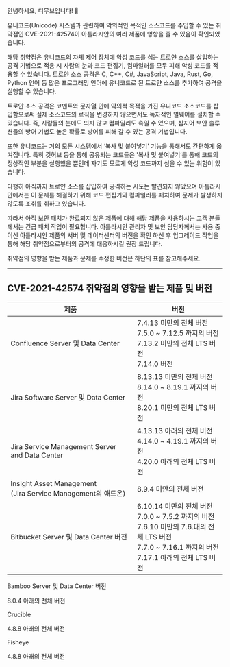 안녕하세요, 디무브입니다! 🎈

유니코드(Unicode) 시스템과 관련하여 악의적인 목적인 소스코드를 주입할 수 있는 취약점인 CVE-2021-42574이 아틀라시안의 여러 제품에 영향을 줄 수 있음이 확인되었습니다.

해당 취약점은 유니코드의 자체 제어 장치에 악성 코드를 심는 트로얀 소스를 삽입하는 공격 기법으로 적용 시 사람의 눈과 코드 편집기, 컴파일러를 모두 피해 악성 코드를 적용할 수 있습니다. 트로얀 소스 공격은 C, C++, C#, JavaScript, Java, Rust, Go, Python 언어 등 많은 프로그래밍 언어에 유니코드로 된 트로얀 소스를 추가하여 공격을 실행할 수 있습니다.

트로얀 소스 공격은 코멘트와 문자열 안에 악의적 목적을 가진 유니코드 소스코드를 삽입함으로써 실제 소스코드의 로직을 변경하지 않으면서도 독자적인 멀웨어를 설치할 수 있습니다. 즉, 사람들의 눈에도 띄지 않고 컴파일러도 속일 수 있으며, 심지어 보안 솔루션들의 방어 기법도 높은 확률로 방어를 피해 갈 수 있는 공격 기법입니다.

또한 유니코드는 거의 모든 시스템에서 ‘복사 및 붙여넣기' 기능을 통해서도 간편하게 옮겨집니다. 특히 깃허브 등을 통해 공유되는 코드들은 '복사 및 붙여넣기’를 통해 코드의 정상적인 부분을 실행했을 뿐인데 자기도 모르게 악성 코드까지 심을 수 있는 위험이 있습니다.

다행히 아직까지 트로얀 소스를 삽입하여 공격하는 시도는 발견되지 않았으며 아틀라시안에서는 이 문제를 해결하기 위해 코드 편집기와 컴파일러를 패치하여 문제가 발생하지 않도록 조취를 취하고 있습니다.

따라서 아직 보안 패치가 완료되지 않은 제품에 대해 해당 제품을 사용하시는 고객 분들께서는 긴급 패치 작업이 필요합니다. 
아틀라시안 관리자 및 보안 담당자께서는 사용 중이신 아틀라시안 제품의 서버 및 데이터센터의 버전을 확인 하신 후 업그레이드 작업을 통해 해당 취약점으로부터의 공격에 대응하시길 권장 드립니다.

취약점의 영향을 받는 제품과 문제를 수정한 버전은 하단의 표를 참고해주세요.

---
## CVE-2021-42574 취약점의 영향을 받는 제품 및 버전

|**제품**|**버전**  |
|--|--|
| Confluence Server 및 Data Center | 7.4.13 미만의 전체 버전 <br> 7.5.0 ~ 7.12.5 까지의 버전 <br> 7.13.2 미만의 전체 LTS 버전 <br> 7.14.0 버전 |
| Jira Software Server 및 Data Center | 8.13.13 미만의 전체 버전 <br> 8.14.0 ~ 8.19.1 까지의 버전 <br> 8.20.1 미만의 전체 LTS 버전 |
| Jira Service Management Server and Data Center | 4.13.13 아래의 전체 버전 <br> 4.14.0 ~ 4.19.1 까지의 버전 <br>  4.20.0 아래의 전체 LTS 버전 <br> |
| Insight Asset Management <br> (Jira Service Management의 애드온)| 8.9.4 미만의 전체 버전 
| Bitbucket Server 및 Data Center 버전 | 6.10.14 미만의 전체 버전 <br> 7.0.0 ~ 7.5.2 까지의 버전 <br> 7.6.10 미만의 7.6.대의 전체 LTS 버전 <br> 7.7.0 ~ 7.16.1 까지의 버전 <br> 7.17.1 아래의 전체 LTS 버전|||


Bamboo Server 및 Data Center 버전

8.0.4 아래의 전체 버전

Crucible

4.8.8 아래의 전체 버전

Fisheye

4.8.8 아래의 전체 버전
<!--stackedit_data:
eyJoaXN0b3J5IjpbMTAxMzQ4NDM1NF19
-->